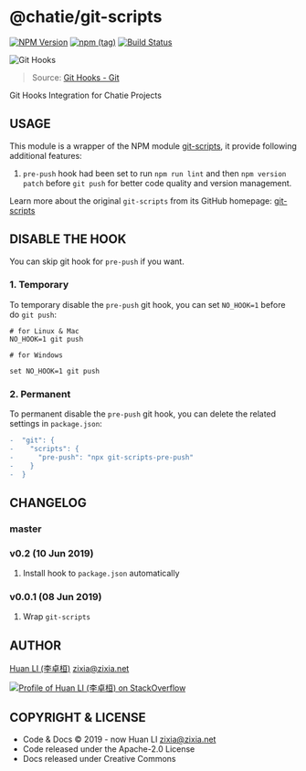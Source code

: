 # @chatie/git-scripts

[![NPM Version](https://badge.fury.io/js/%40chatie%2Fgit-scripts.svg)](https://www.npmjs.com/package/@chatie/git-scripts)
[![npm (tag)](https://img.shields.io/npm/v/%40chatie/git-scripts/next.svg)](https://www.npmjs.com/package/@chatie/git-scripts?activeTab=versions)
[![Build Status](https://travis-ci.com/Chatie/git-scripts.svg?branch=master)](https://travis-ci.com/Chatie/git-scripts)

![Git Hooks](https://chatie.github.io/git-scripts/images/git-hook.gif)
> Source: [Git Hooks - Git](https://www.seekpng.com/ipng/u2w7o0i1u2w7o0e6_git-hooks-git/)

Git Hooks Integration for Chatie Projects

## USAGE

This module is a wrapper of the NPM module [git-scripts](https://www.npmjs.com/package/git-scripts), it provide following additional features:

1. `pre-push` hook had been set to run `npm run lint` and then `npm version patch` before `git push` for better code quality and version management.

Learn more about the original `git-scripts` from its GitHub homepage: [git-scripts](https://github.com/nkzawa/git-scripts)

## DISABLE THE HOOK

You can skip git hook for `pre-push` if you want.

### 1. Temporary

To temporary disable the `pre-push` git hook, you can set `NO_HOOK=1` before do `git push`:

```shell
# for Linux & Mac
NO_HOOK=1 git push

# for Windows

set NO_HOOK=1 git push
```

### 2. Permanent

To permanent disable the `pre-push` git hook, you can delete the related settings in `package.json`:

```diff
-  "git": {
-    "scripts": {
-      "pre-push": "npx git-scripts-pre-push"
-    }
-  }
```

## CHANGELOG

### master

### v0.2 (10 Jun 2019)

1. Install hook to `package.json` automatically

### v0.0.1 (08 Jun 2019)

1. Wrap `git-scripts`

## AUTHOR

[Huan LI (李卓桓)](http://linkedin.com/in/zixia) zixia@zixia.net

[![Profile of Huan LI (李卓桓) on StackOverflow](https://stackexchange.com/users/flair/265499.png)](https://stackexchange.com/users/265499)

## COPYRIGHT & LICENSE

- Code & Docs © 2019 - now Huan LI zixia@zixia.net
- Code released under the Apache-2.0 License
- Docs released under Creative Commons

